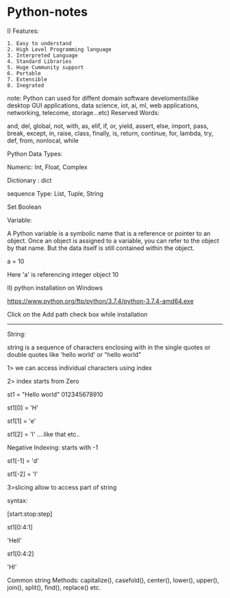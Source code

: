 # Python-notes
I) Features:

    1. Easy to understand
    2. High Level Programming language
    3. Interpreted Language
    4. Standard Libraries
    5. Huge Cummunity support
    6. Portable
    7. Extensible
    8. Inegrated 
    
note: Python can used for diffent domain software develoments(like desktop GUI applications, data science, iot, ai, ml, web applications, networking, telecome, storage...etc)
Reserved Words:

and, del, global, not, with, as, elif, if, or, yield, assert, else, import, pass, break, except, in, raise, class, finally,   is, return, continue,  for, lambda, try, def, from, nonlocal, while

Python Data Types:

Numeric: 
        Int, Float, Complex
        
Dictionary : 
        dict 
        
sequence Type:
    List, Tuple, String
    
Set
Boolean

Variable:

A Python variable is a symbolic name that is a reference or pointer to an object. Once an object is assigned to a variable, you can refer to the object by that name. But the data itself is still contained within the object.

a = 10

Here 'a' is referencing integer object 10

II) python installation on Windows

https://www.python.org/ftp/python/3.7.4/python-3.7.4-amd64.exe

Click on the Add path check box while installation 

---------------------------------------------------
String:

string is a sequence of characters enclosing with in the single quotes or double quotes like 'hello world' or "hello world"

1> we can access individual characters using index

2> index starts from Zero

st1 = "Hello world"
       012345678910
       
st1[0] = 'H'

st1[1] = 'e'

st1[2] = 'l' ....like that etc..

Negative Indexing: starts with -1

st1[-1] = 'd'

st1[-2] = 'l'


3>slicing allow to access part of string

syntax:

[start:stop:step]

st1[0:4:1]

'Hell'

st1[0:4:2]

'Hl'

Common string Methods:
    capitalize(), casefold(), center(), lower(), upper(), join(), split(), find(), replace() etc.


